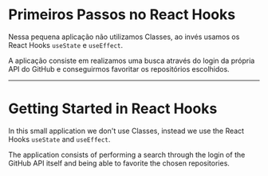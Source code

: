 # Primeiros Passos no React Hooks

Nessa pequena aplicação não utilizamos Classes, ao invés usamos os React Hooks `useState` e `useEffect`.

A aplicação consiste em realizamos uma busca através do login da própria API do GitHub e conseguirmos favoritar os repositórios escolhidos.

---------------------------------------------------------------------------------------------------------------------------------------------

# Getting Started in React Hooks

In this small application we don't use Classes, instead we use the React Hooks `useState` and `useEffect`.

The application consists of performing a search through the login of the GitHub API itself and being able to favorite the chosen repositories.
